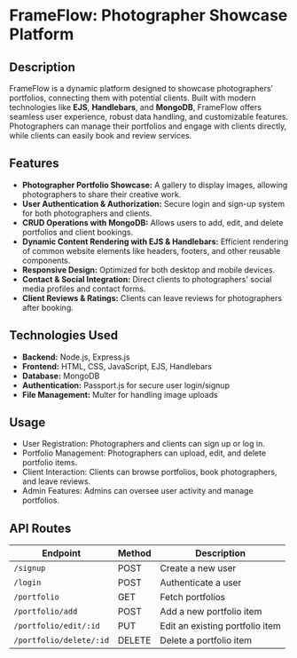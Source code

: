 # FrameFlow: Photographer Showcase Platform

## Description
FrameFlow is a dynamic platform designed to showcase photographers’ portfolios, connecting them with potential clients. Built with modern technologies like **EJS**, **Handlebars**, and **MongoDB**, FrameFlow offers seamless user experience, robust data handling, and customizable features. Photographers can manage their portfolios and engage with clients directly, while clients can easily book and review services.

## Features
- **Photographer Portfolio Showcase:** A gallery to display images, allowing photographers to share their creative work.
- **User Authentication & Authorization:** Secure login and sign-up system for both photographers and clients.
- **CRUD Operations with MongoDB:** Allows users to add, edit, and delete portfolios and client bookings.
- **Dynamic Content Rendering with EJS & Handlebars:** Efficient rendering of common website elements like headers, footers, and other reusable components.
- **Responsive Design:** Optimized for both desktop and mobile devices.
- **Contact & Social Integration:** Direct clients to photographers' social media profiles and contact forms.
- **Client Reviews & Ratings:** Clients can leave reviews for photographers after booking.

## Technologies Used
- **Backend:** Node.js, Express.js
- **Frontend:** HTML, CSS, JavaScript, EJS, Handlebars
- **Database:** MongoDB
- **Authentication:** Passport.js for secure user login/signup
- **File Management:** Multer for handling image uploads

## Usage
- User Registration: Photographers and clients can sign up or log in.
- Portfolio Management: Photographers can upload, edit, and delete portfolio items.
- Client Interaction: Clients can browse portfolios, book photographers, and leave reviews.
- Admin Features: Admins can oversee user activity and manage portfolios.

## API Routes

| Endpoint               | Method | Description                      |
|------------------------|--------|----------------------------------|
| `/signup`              | POST   | Create a new user               |
| `/login`               | POST   | Authenticate a user             |
| `/portfolio`           | GET    | Fetch portfolios                |
| `/portfolio/add`       | POST   | Add a new portfolio item        |
| `/portfolio/edit/:id`  | PUT    | Edit an existing portfolio item |
| `/portfolio/delete/:id`| DELETE | Delete a portfolio item         |

